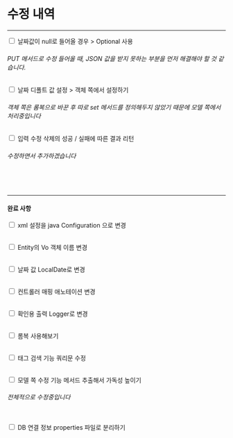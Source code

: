 # 수정 내역


---


<input type ="checkbox"> 날짜값이 null로 들어올 경우 > Optional 사용  </input>

###### PUT 메서드로 수정 들어올 때, JSON 값을 받지 못하는 부분을 먼저 해결해야 할 것 같습니다.<br/>

<input type ="checkbox" > 날짜 디폴트 값 설정 > 객체 쪽에서 설정하기</input>

###### 객체 쪽은 롬복으로 바꾼 후 따로 set 메서드를 정의해두지 않았기 때문에 모델 쪽에서 처리중입니다<br/> 

<input type ="checkbox" > 입력 수정 삭제의 성공 / 실패에 따른 결과 리턴 </input>

###### 수정하면서 추가하겠습니다
<br/><br/>

---
#### 완료 사항

<input type ="checkbox" chekced> xml 설정을 java Configuration 으로 변경 </input>  <br/><br/>

<input type ="checkbox" chekced> Entity의 Vo 객체 이름 변경 </input><br/><br/>

<input type ="checkbox" chekced> 날짜 값 LocalDate로 변경  </input><br/><br/>

<input type ="checkbox" chekced> 컨트롤러 매핑 애노테이션 변경 </input><br/><br/>

<input type ="checkbox" chekced> 확인용 출력 Logger로 변경 </input><br/><br/>

<input type ="checkbox" chekced> 롬복 사용해보기 </input><br/><br/>

<input type ="checkbox" chekced> 태그 검색 기능 쿼리문 수정 </input><br/><br/>

<input type ="checkbox" chekced> 모델 쪽 수정 기능 메서드 추출해서 가독성 높이기 </input><br/>

###### 전체적으로 수정중입니다
<br/>
<input type ="checkbox" chekced> DB 연결 정보 properties 파일로 분리하기 </input><br/><br/>

